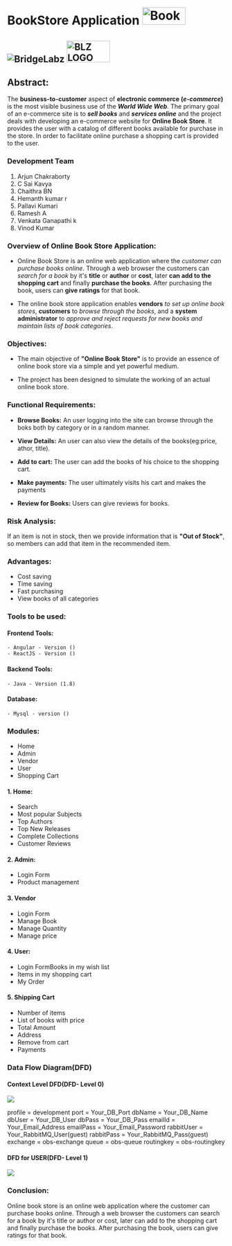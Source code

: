 # BookStore Application  <img src="https://user-images.githubusercontent.com/50637297/83944429-1486ff00-a821-11ea-8aea-0714d852214d.png" alt="BookStore LOGO" width="100" height="40">

## ![BridgeLabz](https://bridgelabz.com/) <img src="https://user-images.githubusercontent.com/50637297/83942283-d1706000-a80f-11ea-99fb-6c26326a7602.png" alt="BLZ LOGO" width="100" height="50">


## Abstract:

The **business-to-customer** aspect of **electronic commerce (_e-commerce_)** is the most visible business use of the ***World Wide Web***. The primary goal of an e-commerce site is to ***sell books*** and ***services online*** and the project deals with developing an e-commerce website for **Online Book Store**. It provides the user with a catalog of different books available for purchase in the store. In order to facilitate online purchase a shopping cart is provided to the user.





### Development Team

1. Arjun Chakraborty
2. C Sai Kavya
3. Chaithra BN
4. Hemanth kumar r
5. Pallavi Kumari
6. Ramesh A
7. Venkata Ganapathi k
8. Vinod Kumar


### Overview of Online Book Store Application:

- Online Book Store is an online web application where the _customer can purchase books online_. Through a web browser the customers can _search for a book_ by it's **title** or **author** or **cost**, later **can add to the shopping cart** and finally **purchase the books**. After purchasing the book, users can **give ratings** for that book.

- The online book store application enables **vendors** _to set up online book stores_, **customers** to _browse through the books_, and a **system administrator** to _approve and reject requests for new books and maintain lists of book categories_.


### Objectives:

- The main objective of **"Online Book Store"** is to provide an essence of online book store via a simple and yet powerful medium.

- The project has been designed to simulate the working of an actual online book store.


### Functional Requirements:

- **Browse Books:** An user logging into the site can browse through the boks both by category or in a random manner.

- **View Details:** An user can also view the details of the books(eg:price, athor, title).

- **Add to cart:** The user can add the books of his choice to the shopping cart.

- **Make payments:** The user ultimately visits his cart and makes the payments

- **Review for Books:** Users can give reviews for books.


### Risk Analysis:

If an item is not in stock, then we provide information that is **"Out of Stock"**, so members can add that item in the recommended item.


### Advantages:
- Cost saving
- Time saving
- Fast purchasing
- View books of all categories


### Tools to be used:

#### Frontend Tools:

```
- Angular - Version ()
- ReactJS - Version ()
```

#### Backend Tools:
```
- Java - Version (1.8)
```

#### Database:
```
- Mysql - version ()
```


### Modules:

- Home
- Admin
- Vendor
- User
- Shopping Cart

#### 1. Home:
 - Search
 - Most popular Subjects
 - Top Authors
 - Top New Releases
 - Complete Collections
 - Customer Reviews

#### 2. Admin:
  - Login Form
  - Product management

#### 3. Vendor
  - Login Form
  - Manage Book
  - Manage Quantity
  - Manage price

#### 4. User:
  - Login FormBooks in my wish list
  - Items in my shopping cart
  - My Order

#### 5. Shipping Cart
  - Number of items
  - List of books with price
  - Total Amount
  - Address
  - Remove from cart
  - Payments


### Data Flow Diagram(DFD)

#### Context Level DFD(DFD- Level 0)

![](https://user-images.githubusercontent.com/50637297/83981249-d6313300-a939-11ea-9de2-819b041d532b.jpg)



profile = development
port = Your_DB_Port
dbName = Your_DB_Name
dbUser = Your_DB_User
dbPass = Your_DB_Pass
emailId = Your_Email_Address
emailPass = Your_Email_Password
rabbitUser = Your_RabbitMQ_User(guest)
rabbitPass = Your_RabbitMQ_Pass(guest)
exchange = obs-exchange
queue = obs-queue
routingkey = obs-routingkey

#### DFD for USER(DFD- Level 1)

![](https://user-images.githubusercontent.com/50637297/83981250-d7faf680-a939-11ea-8949-0e0003925830.jpg)


### Conclusion:
Online book store is an online web application where the customer can purchase books online. Through a web browser the customers can search for a book by it's title or author or cost, later can add to the shopping cart and finally purchase the books. After purchasing the book, users can give ratings for that book.
